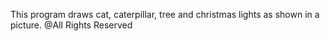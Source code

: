 
This program draws cat, caterpillar, tree and christmas lights as shown in a picture.
@All Rights Reserved
